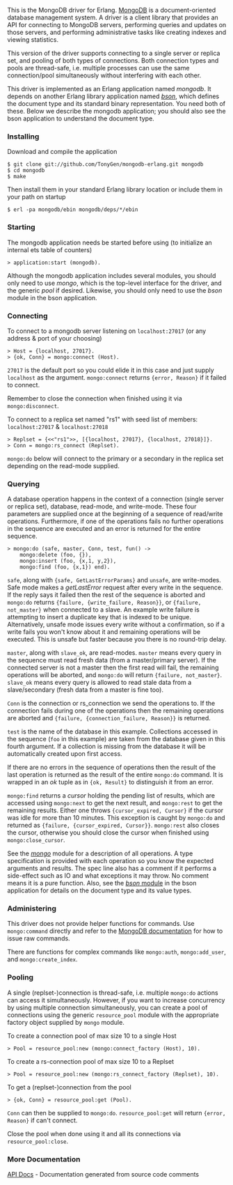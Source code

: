This is the MongoDB driver for Erlang. [MongoDB](http://www.mongodb.org) is a document-oriented database management system. A driver is a client library that provides an API for connecting to MongoDB servers, performing queries and updates on those servers, and performing administrative tasks like creating indexes and viewing statistics.

This version of the driver supports connecting to a single server or replica set, and pooling of both types of connections. Both connection types and pools are thread-safe, i.e. multiple processes can use the same connection/pool simultaneously without interfering with each other.

This driver is implemented as an Erlang application named *mongodb*. It depends on another Erlang library application named [*bson*](http://github.com/mongodb/bson-erlang), which defines the document type and its standard binary representation. You need both of these. Below we describe the mongodb application; you should also see the bson application to understand the document type.

### Installing

Download and compile the application

	$ git clone git://github.com/TonyGen/mongodb-erlang.git mongodb
	$ cd mongodb
	$ make

Then install them in your standard Erlang library location or include them in your path on startup

	$ erl -pa mongodb/ebin mongodb/deps/*/ebin

### Starting

The mongodb application needs be started before using (to initialize an internal ets table of counters)

	> application:start (mongodb).

Although the mongodb application includes several modules, you should only need to use *mongo*, which is the top-level interface for the driver, and the generic *pool* if desired. Likewise, you should only need to use the *bson* module in the bson application.

### Connecting

To connect to a mongodb server listening on `localhost:27017` (or any address & port of your choosing)

	> Host = {localhost, 27017}.
	> {ok, Conn} = mongo:connect (Host).

`27017` is the default port so you could elide it in this case and just supply `localhost` as the argument. `mongo:connect` returns `{error, Reason}` if it failed to connect.

Remember to close the connection when finished using it via `mongo:disconnect`.

To connect to a replica set named "rs1" with seed list of members: `localhost:27017` & `localhost:27018`

	> Replset = {<<"rs1">>, [{localhost, 27017}, {localhost, 27018}]}.
	> Conn = mongo:rs_connect (Replset).

`mongo:do` below will connect to the primary or a secondary in the replica set depending on the read-mode supplied.

### Querying

A database operation happens in the context of a connection (single server or replica set), database, read-mode, and write-mode. These four parameters are supplied once at the beginning of a sequence of read/write operations. Furthermore, if one of the operations fails no further operations in the sequence are executed and an error is returned for the entire sequence.

	> mongo:do (safe, master, Conn, test, fun() ->
		mongo:delete (foo, {}),
		mongo:insert (foo, {x,1, y,2}),
		mongo:find (foo, {x,1}) end).

`safe`, along with `{safe, GetLastErrorParams}` and `unsafe`, are write-modes. Safe mode makes a *getLastError* request after every write in the sequence. If the reply says it failed then the rest of the sequence is aborted and `mongo:do` returns `{failure, {write_failure, Reason}}`, or `{failure, not_master}` when connected to a slave. An example write failure is attempting to insert a duplicate key that is indexed to be unique. Alternatively, unsafe mode issues every write without a confirmation, so if a write fails you won't know about it and remaining operations will be executed. This is unsafe but faster because you there is no round-trip delay.

`master`, along with `slave_ok`, are read-modes. `master` means every query in the sequence must read fresh data (from a master/primary server). If the connected server is not a master then the first read will fail, the remaining operations will be aborted, and `mongo:do` will return `{failure, not_master}`. `slave_ok` means every query is allowed to read stale data from a slave/secondary (fresh data from a master is fine too).

`Conn` is the connection or rs_connection we send the operations to. If the connection fails during one of the operations then the remaining operations are aborted and `{failure, {connection_failure, Reason}}` is returned.

`test` is the name of the database in this example. Collections accessed in the sequence (`foo` in this example) are taken from the database given in this fourth argument. If a collection is missing from the database it will be automatically created upon first access.

If there are no errors in the sequence of operations then the result of the last operation is returned as the result of the entire `mongo:do` command. It is wrapped in an *ok* tuple as in `{ok, Result}` to distinguish it from an error.

`mongo:find` returns a *cursor* holding the pending list of results, which are accessed using `mongo:next` to get the next result, and `mongo:rest` to get the remaining results. Either one throws `{cursor_expired, Cursor}` if the cursor was idle for more than 10 minutes. This exception is caught by `mongo:do` and returned as `{failure, {cursor_expired, Cursor}}`. `mongo:rest` also closes the cursor, otherwise you should close the cursor when finished using `mongo:close_cursor`.

See the [*mongo*](http://github.com/mongodb/mongodb-erlang/blob/master/src/mongo.erl) module for a description of all operations. A type specification is provided with each operation so you know the expected arguments and results. The spec line also has a comment if it performs a side-effect such as IO and what exceptions it may throw. No comment means it is a pure function. Also, see the [*bson* module](http://github.com/mongodb/bson-erlang/blob/master/src/bson.erl) in the bson application for details on the document type and its value types.

### Administering

This driver does not provide helper functions for commands. Use `mongo:command` directly and refer to the [MongoDB documentation](http://www.mongodb.org/display/DOCS/Commands) for how to issue raw commands.

There are functions for complex commands like `mongo:auth`, `mongo:add_user`, and `mongo:create_index`.

### Pooling

A single (replset-)connection is thread-safe, i.e. multiple `mongo:do` actions can access it simultaneously. However, if you want to increase concurrency by using multiple connection simultaneously, you can create a pool of connections using the generic `resource_pool` module with the appropriate factory object supplied by `mongo` module.

To create a connection pool of max size 10 to a single Host

	> Pool = resource_pool:new (mongo:connect_factory (Host), 10).

To create a rs-connection pool of max size 10 to a Replset

	> Pool = resource_pool:new (mongo:rs_connect_factory (Replset), 10).

To get a (replset-)connection from the pool

	> {ok, Conn} = resource_pool:get (Pool).

`Conn` can then be supplied to `mongo:do`. `resource_pool:get` will return `{error, Reason}` if can't connect.

Close the pool when done using it and all its connections via `resource_pool:close`.

### More Documentation

[API Docs](http://api.mongodb.org/erlang/mongodb/) - Documentation generated from source code comments
